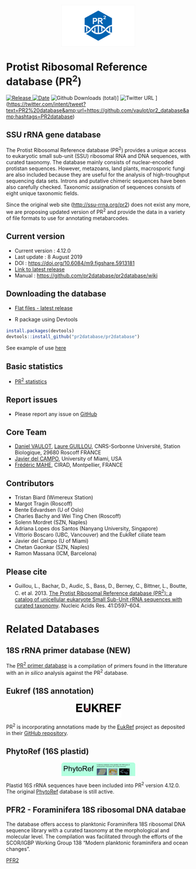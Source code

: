 <img src="img/pr2_logo_16_9.png" width="40%" style="display: block; margin: auto;" />

Protist Ribosomal Reference database (PR<sup>2</sup>)
=====================================================

[![Release](https://img.shields.io/badge/release-4.12.0-blue.svg)
![Date](https://img.shields.io/badge/date-08%20August%202019-lightgrey.svg)](https://github.com/vaulot/pr2_database/releases)
![Github Downloads
(total)](https://img.shields.io/github/downloads/pr2database/pr2database/total.svg)\]
![Twitter
URL](https://img.shields.io/twitter/url/http/shields.io.svg?style=social)
\](<a href="https://twitter.com/intent/tweet?text=PR2%20database&amp;url=https://github.com/vaulot/pr2_database&amp;hashtags=PR2database" class="uri">https://twitter.com/intent/tweet?text=PR2%20database&amp;url=https://github.com/vaulot/pr2_database&amp;hashtags=PR2database</a>)

SSU rRNA gene database
----------------------

The Protist Ribosomal Reference database (PR<sup>2</sup>) provides a
unique access to eukaryotic small sub-unit (SSU) ribosomal RNA and DNA
sequences, with curated taxonomy. The database mainly consists of
nuclear-encoded protistan sequences. However, metazoans, land plants,
macrosporic fungi are also included because they are useful for the
analysis of high-troughput sequencing data sets. Introns and putative
chimeric sequences have been also carefully checked. Taxonomic
assignation of sequences consists of eight unique taxonomic fields.

Since the original web site
(<a href="http://ssu-rrna.org/pr2" class="uri">http://ssu-rrna.org/pr2</a>)
does not exist any more, we are proposing updated version of
PR<sup>2</sup> and provide the data in a variety of file formats to use
for annotating metabarcodes.

Current version
---------------

-   Current version : 4.12.0
-   Last update : 8 August 2019
-   DOI :
    <a href="https://doi.org/10.6084/m9.figshare.5913181" class="uri">https://doi.org/10.6084/m9.figshare.5913181</a>
-   [Link to latest
    release](https://github.com/pr2database/pr2database/releases)
-   Manual :
    <a href="https://github.com/pr2database/pr2database/wiki" class="uri">https://github.com/pr2database/pr2database/wiki</a>

Downloading the database
------------------------

-   [Flat files - latest
    release](https://github.com/pr2database/pr2database/releases)

-   R package using Devtools

``` r
install.packages(devtools)
devtools::install_github("pr2database/pr2database")
```

See example of use
[here](https://github.com/pr2database/pr2database/wiki/The-R-pr2database-package)

Basic statistics
----------------

-   [PR<sup>2</sup>
    statistics](https://vaulot.github.io/pr2/PR2_analysis.html)

Report issues
-------------

-   Please report any issue on
    [GitHub](https://github.com/vaulot/pr2_database/issues)

Core Team
---------

-   [Daniel VAULOT](mailto:vaulot@gmail.com), [Laure
    GUILLOU](mailto:lguillou@sb-roscoff.fr), CNRS-Sorbonne Université,
    Station Biologique, 29680 Roscoff FRANCE
-   [Javier del CAMPO](mailto:jdelcampo@rsmas.miami.edu), University of
    Miami, USA
-   [Frédéric MAHE](mailto:frederic.mahe@cirad.fr), CIRAD, Montpellier,
    FRANCE

Contributors
------------

-   Tristan Biard (Wimereux Station)
-   Margot Tragin (Roscoff)
-   Bente Edvardsen (U of Oslo)
-   Charles Bachy and Wei Ting Chen (Roscoff)
-   Solenn Mordret (SZN, Naples)
-   Adriana Lopes dos Santos (Nanyang University, Singapore)
-   Vittorio Boscaro (UBC, Vancouver) and the EukRef ciliate team
-   Javier del Campo (U of Miami)
-   Chetan Gaonkar (SZN, Naples)
-   Ramon Massana (ICM, Barcelona)

Please cite
-----------

-   Guillou, L., Bachar, D., Audic, S., Bass, D., Berney, C., Bittner,
    L., Boutte, C. et al. 2013. [The Protist Ribosomal Reference
    database (PR<sup>2</sup>): a catalog of unicellular eukaryote Small
    Sub-Unit rRNA sequences with curated
    taxonomy](http://nar.oxfordjournals.org/lookup/doi/10.1093/nar/gks1160).
    Nucleic Acids Res. 41:D597–604.

Related Databases
=================

18S rRNA primer database (NEW)
------------------------------

The [PR<sup>2</sup> primer
database](https://github.com/pr2database/pr2-primers) is a compilation
of primers found in the litterature with an *in silico* analysis against
the PR<sup>2</sup> database.

Eukref (18S annotation)
-----------------------

<img src="img/eukref_logo.png" width="25%" style="display: block; margin: auto;" />

PR<sup>2</sup> is incorporating annotations made by the
[EukRef](http://eukref.org/) project as deposited in their [GitHub
repository](https://github.com/eukref/curation).

PhytoRef (16S plastid)
----------------------

<img src="img/phytoref_logo.png" width="40%" style="display: block; margin: auto;" />

Plastid 16S rRNA sequences have been included into PR<sup>2</sup>
version 4.12.0. The original [PhytoRef](http://phytoref.sb-roscoff.fr/)
database is still active.

PFR2 - Foraminifera 18S ribosomal DNA databae
---------------------------------------------

The database offers access to planktonic Foraminifera 18S ribosomal DNA
sequence library with a curated taxonomy at the morphological and
molecular level. The compilation was facilitated through the efforts of
the SCOR/IGBP Working Group 138 “Modern planktonic foraminifera and
ocean changes”.

[PFR2](http://pfr2.sb-roscoff.fr/)

